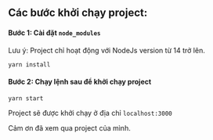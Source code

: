 
## Các bước khởi chạy project:

#### Bước 1: Cài đặt `node_modules`
Lưu ý: Project chỉ hoạt động với NodeJs version từ 14 trở lên.

`yarn install`

#### Bước 2: Chạy lệnh sau để khởi chạy project

`yarn start`

Project sẽ được khởi chạy ở địa chỉ `localhost:3000`

Cảm ơn đã xem qua project của mình.



